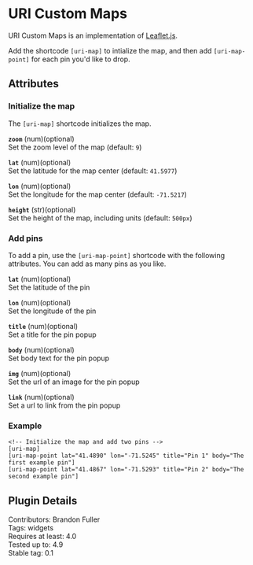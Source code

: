 # URI Custom Maps

URI Custom Maps is an implementation of [Leaflet.js](https://leafletjs.com).

Add the shortcode `[uri-map]` to intialize the map, and then add `[uri-map-point]` for each pin you'd like to drop.


## Attributes

### Initialize the map

The `[uri-map]` shortcode initializes the map.

**`zoom`** (num)(optional)  
Set the zoom level of the map (default: `9`)

**`lat`** (num)(optional)  
Set the latitude for the map center (default: `41.5977`)

**`lon`** (num)(optional)  
Set the longitude for the map center (default: `-71.5217`)

**`height`** (str)(optional)  
Set the height of the map, including units (default: `500px`)

### Add pins

To add a pin, use the `[uri-map-point]` shortcode with the following attributes.  You can add as many pins as you like.

**`lat`** (num)(optional)  
Set the latitude of the pin

**`lon`** (num)(optional)  
Set the longitude of the pin

**`title`** (num)(optional)  
Set a title for the pin popup

**`body`** (num)(optional)  
Set body text for the pin popup

**`img`** (num)(optional)  
Set the url of an image for the pin popup

**`link`** (num)(optional)  
Set a url to link from the pin popup

### Example
```
<!-- Initialize the map and add two pins -->
[uri-map]
[uri-map-point lat="41.4890" lon="-71.5245" title="Pin 1" body="The first example pin"]
[uri-map-point lat="41.4867" lon="-71.5293" title="Pin 2" body="The second example pin"]
```

## Plugin Details

Contributors: Brandon Fuller  
Tags: widgets  
Requires at least: 4.0  
Tested up to: 4.9  
Stable tag: 0.1  